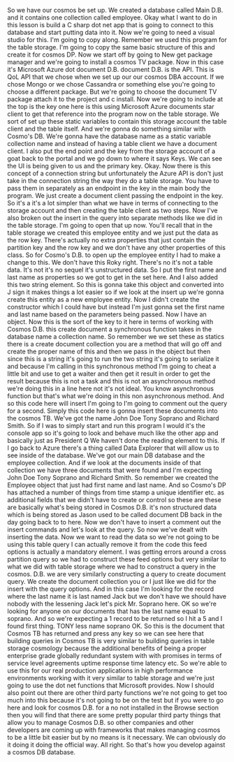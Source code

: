 So we have our cosmos be set up.
We created a database called Main D.B. and it contains one collection called employee.
Okay what I want to do in this lesson is build a C sharp dot net app that is going to connect to this
database and start putting data into it.
Now we're going to need a visual studio for this.
I'm going to copy along.
Remember we used this program for the table storage.
I'm going to copy the same basic structure of this and create it for cosmos DP.
Now we start off by going to New get package manager and we're going to install a cosmos TV package.
Now in this case it's Microsoft Azure dot document D.B. document D.B. is the API.
This is QoL API that we chose when we set up our our cosmos DBA account.
If we chose Mongo or we chose Cassandra or something else you're going to choose a different package.
But we're going to choose the document TV package attach it to the project and c install.
Now we're going to include at the top is the key one here is this using Microsoft Azure documents star
client to get that reference into the program now on the table storage.
We sort of set up these static variables to contain this storage account the table client and the table
itself.
And we're gonna do something similar with Cosmo's DB.
We're gonna have the database name as a static variable collection name and instead of having a table
client we have a document client.
I also put the end point and the key from the storage account of a goat back to the portal and we go
down to where it says Keys.
We can see the UI is being given to us and the primary key.
Okay.
Now there is this concept of a connection string but unfortunately the Azure API is don't just take
in the connection string the way they do a table storage.
You have to pass them in separately as an endpoint in the key in the main body the program.
We just create a document client passing the endpoint in the key.
So it's a it's a lot simpler than what we have in terms of connecting to the storage account and then
creating the table client as two steps.
Now I've also broken out the insert in the query into separate methods like we did in the table storage.
I'm going to open that up now.
You'll recall that in the table storage we created this employee entity and we just put the data as
the row key.
There's actually no extra properties that just contain the partition key and the row key and we don't
have any other properties of this class.
So for Cosmo's D.B. to open up the employee entity I had to make a change to this.
We don't have this Roky right.
There's no it's not a table data.
It's not it's no sequel it's unstructured data.
So I put the first name and last name as properties so we got to get in the set here.
And I also added this two string element.
So this is gonna take this object and converted into J sign it makes things a lot easier so if we look
at the insert up we're gonna create this entity as a new employee entity.
Now I didn't create the constructor which I could have but instead I'm just gonna set the first name
and last name based on the parameters being passed.
Now I have an object.
Now this is the sort of the key to it here in terms of working with Cosmos D.B. this create document
a synchronous function takes in the database name a collection name.
So remember we we set these as statics there is a create document collection you are a method that will
go off and create the proper name of this and then we pass in the object but then since this is a string
it's going to run the two string it's going to serialize it and because I'm calling in this synchronous
method I'm going to cheat a little bit and use to get a waiter and then get it result in order to get
the result because this is not a task and this is not an asynchronous method we're doing this in a line
here not it's not ideal.
You know asynchronous function but that's what we're doing in this non asynchronous method.
And so this code here will insert I'm going to I'm going to comment out the query for a second.
Simply this code here is gonna insert these documents into the cosmos TB.
We've got the name John Doe Tony Soprano and Richard Smith.
So if I was to simply start and run this program
I would it's the console app so it's going to look and behave much like the other app and basically
just as President Q We haven't done the reading element to this.
If I go back to Azure there's a thing called Data Explorer that will allow us to see inside of the database.
We've got our main DB database and the employee collection.
And if we look at the documents inside of that collection we have three documents that were found and
I'm expecting John Doe Tony Soprano and Richard Smith.
So remember we created the Employee object that just had first name and last name.
And so Cosmo's DP has attached a number of things from time stamp a unique identifier etc. as additional
fields that we didn't have to create or control so these are these are basically what's being stored
in Cosmos D.B. it's non structured data which is being stored as Jason used to be called document DB
back in the day going back to to here.
Now we don't have to insert a comment out the insert commands and let's look at the query.
So now we've dealt with inserting the data.
Now we want to read the data
so we're not going to be using this table query I can actually remove it from the code this feed options
is actually a mandatory element.
I was getting errors around a cross partition query so we had to construct these feed options but very
similar to what we did with table storage where we had to construct a query in the cosmos.
D.B. we are very similarly constructing a query to create document query.
We create the document collection you or I just like we did for the insert with the query options.
And in this case I'm looking for the record where the last name it is last named Jack but we don't have
we should have nobody with the lessening Jack let's pick Mr. Soprano here.
OK so we're looking for anyone on our documents that has the last name equal to soprano.
And so we're expecting a 1 record to be returned so I hit a 5 and I found first thing.
TONY less name soprano OK.
So this is the document that Cosmos TB has returned and press any key so we can see here that building
queries in Cosmos TB is very similar to building queries in table storage cosmology because the additional
benefits of being a proper enterprise grade globally redundant system with with promises in terms of
service level agreements uptime response time latency etc. So we're able to use this for our real production
applications in high performance environments working with it very similar to table storage and we're
just going to use the dot net functions that Microsoft provides.
Now I should also point out there are other third party functions we're not going to get too much into
this because it's not going to be on the test but if you were to go here and look for cosmos D.B. for
a no not installed in the Browse section then you will find that there are some pretty popular third
party things that allow you to manage Cosmos D.B. so other companies and other developers are coming
up with frameworks that makes managing cosmos to be a little bit easier but by no means is it necessary.
We can obviously do it doing it doing the official way.
All right.
So that's how you develop against a cosmos DB database.
